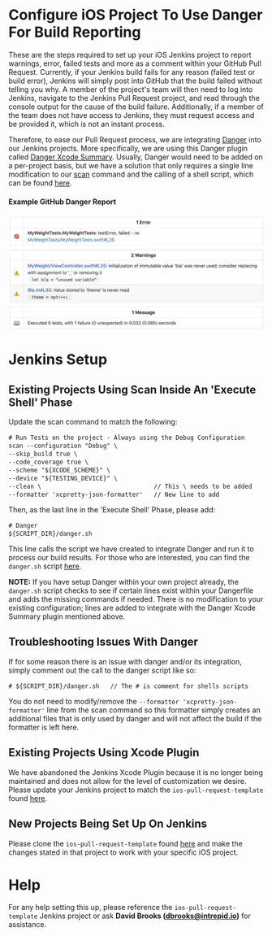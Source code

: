 # Configure iOS Project To Use Danger For Build Reporting
These are the steps required to set up your iOS Jenkins project to report warnings, error, failed tests and more as a comment within your GitHub Pull Request. Currently, if your Jenkins build fails for any reason (failed test or build error), Jenkins will simply post into GitHub that the build failed without telling you why. A member of the project's team will then need to log into Jenkins, navigate to the Jenkins Pull Request project, and read through the console output for the cause of the build failure. Additionally, if a member of the team does not have access to Jenkins, they must request access and be provided it, which is not an instant process.

Therefore, to ease our Pull Request process, we are integrating [Danger](http://danger.systems) into our Jenkins projects. More specifically, we are using this Danger plugin called [Danger Xcode Summary](https://github.com/diogot/danger-xcode_summary). Usually, Danger would need to be added on a per-project basis, but we have a solution that only requires a single line modification to our [scan](https://github.com/fastlane/fastlane/tree/master/scan) command and the calling of a shell script, which can be found [here](https://github.com/IntrepidPursuits/Build-Scripts/blob/master/ios/danger.sh).

#### Example GitHub Danger Report
![Example Danger Report](danger.png)

# Jenkins Setup
## Existing Projects Using Scan Inside An 'Execute Shell' Phase
Update the scan command to match the following:
```
# Run Tests on the project - Always using the Debug Configuration
scan --configuration "Debug" \
--skip_build true \
--code_coverage true \
--scheme "${XCODE_SCHEME}" \
--device "${TESTING_DEVICE}" \
--clean \                               // This \ needs to be added
--formatter 'xcpretty-json-formatter'   // New line to add
```

Then, as the last line in the 'Execute Shell' Phase, please add:
```
# Danger
${SCRIPT_DIR}/danger.sh
```
This line calls the script we have created to integrate Danger and run it to process our build results. For those who are interested, you can find the `danger.sh` script [here](https://github.com/IntrepidPursuits/Build-Scripts/blob/master/ios/danger.sh).

**NOTE:** If you have setup Danger within your own project already, the `danger.sh` script checks to see if certain lines exist within your Dangerfile and adds the missing commands if needed. There is no modification to your existing configuration; lines are added to integrate with the Danger Xcode Summary plugin mentioned above.

## Troubleshooting Issues With Danger
If for some reason there is an issue with danger and/or its integration, simply comment out the call to the danger script like so:
```
# ${SCRIPT_DIR}/danger.sh   // The # is comment for shells scripts
```
You do not need to modify/remove the `--formatter 'xcpretty-json-formatter'` line from the scan command so this formatter simply creates an additional files that is only used by danger and will not affect the build if the formatter is left here.

## Existing Projects Using Xcode Plugin
We have abandoned the Jenkins Xcode Plugin because it is no longer being maintained and does not allow for the level of customization we desire. Please update your Jenkins project to match the `ios-pull-request-template` found [here](https://ci.intrepid.io/view/Templates/job/ios-pull-request-template/).


## New Projects Being Set Up On Jenkins
Please clone the `ios-pull-request-template` found [here](https://ci.intrepid.io/view/Templates/job/ios-pull-request-template/) and make the changes stated in that project to work with your specific iOS project.

# Help
For any help setting this up, please reference the `ios-pull-request-template` Jenkins project or ask **David Brooks (dbrooks@intrepid.io)** for assistance.
